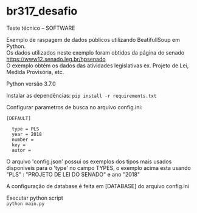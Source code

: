 # br317_desafio
Teste técnico – SOFTWARE

Exemplo de raspagem de dados públicos utilizando BeatifullSoup em Python.  
Os dados utilizados neste exemplo foram obtidos da página do senado https://www12.senado.leg.br/hpsenado  
O exemplo obtém os dados das atividades legislativas ex. Projeto de Lei, Medida Provisória, etc.  

Python versão 3.7.0  

Instalar as dependências: `pip install -r requirements.txt`  

Configurar parametros de busca no arquivo config.ini:
  
```
[DEFAULT]
 
  type = PLS
  year = 2018
  number = 
  key =     
  autor =   

```
  
O arquivo 'config.json' possui os exemplos dos tipos mais usados disponiveis para o 'type' no campo TYPES, o exemplo acima esta usando  
"PLS" : "PROJETO DE LEI DO SENADO" e ano "2018"  
  
A configuração de database é feita em [DATABASE] do arquivo config.ini  
  
Executar python script  
`python main.py`  

